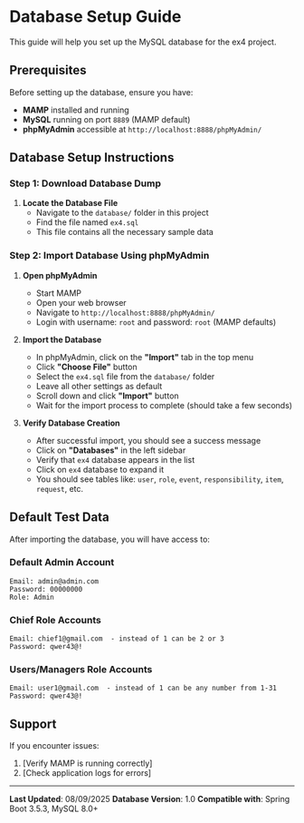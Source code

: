# Database Setup Guide

This guide will help you set up the MySQL database for the ex4 project.

## Prerequisites

Before setting up the database, ensure you have:

- **MAMP** installed and running
- **MySQL** running on port `8889` (MAMP default)
- **phpMyAdmin** accessible at `http://localhost:8888/phpMyAdmin/`

## Database Setup Instructions

### Step 1: Download Database Dump

1. **Locate the Database File**
   - Navigate to the `database/` folder in this project
   - Find the file named `ex4.sql`
   - This file contains all the necessary sample data

### Step 2: Import Database Using phpMyAdmin

1. **Open phpMyAdmin**
   - Start MAMP
   - Open your web browser
   - Navigate to `http://localhost:8888/phpMyAdmin/`
   - Login with username: `root` and password: `root` (MAMP defaults)

2. **Import the Database**
   - In phpMyAdmin, click on the **"Import"** tab in the top menu
   - Click **"Choose File"** button
   - Select the `ex4.sql` file from the `database/` folder
   - Leave all other settings as default
   - Scroll down and click **"Import"** button
   - Wait for the import process to complete (should take a few seconds)

3. **Verify Database Creation**
   - After successful import, you should see a success message
   - Click on **"Databases"** in the left sidebar
   - Verify that `ex4` database appears in the list
   - Click on `ex4` database to expand it
   - You should see tables like: `user`, `role`, `event`, `responsibility`, `item`, `request`, etc.

## Default Test Data

After importing the database, you will have access to:

### Default Admin Account
```
Email: admin@admin.com
Password: 00000000
Role: Admin
```

### Chief Role Accounts
```
Email: chief1@gmail.com  - instead of 1 can be 2 or 3
Password: qwer43@!
```

### Users/Managers Role Accounts
```
Email: user1@gmail.com  - instead of 1 can be any number from 1-31
Password: qwer43@!
```

## Support

If you encounter issues:
1. [Verify MAMP is running correctly]
2. [Check application logs for errors]

---

**Last Updated**: 08/09/2025
**Database Version**: 1.0
**Compatible with**: Spring Boot 3.5.3, MySQL 8.0+